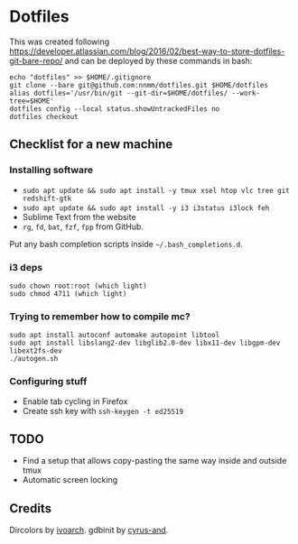# Dotfiles


This was created following https://developer.atlassian.com/blog/2016/02/best-way-to-store-dotfiles-git-bare-repo/ and can be deployed by these commands in bash:

```
echo "dotfiles" >> $HOME/.gitignore
git clone --bare git@github.com:nnmm/dotfiles.git $HOME/dotfiles
alias dotfiles='/usr/bin/git --git-dir=$HOME/dotfiles/ --work-tree=$HOME'
dotfiles config --local status.showUntrackedFiles no
dotfiles checkout
```


## Checklist for a new machine

### Installing software

* `sudo apt update && sudo apt install -y tmux xsel htop vlc tree git redshift-gtk`
* `sudo apt update && sudo apt install -y i3 i3status i3lock feh`
* Sublime Text from the website
* `rg`, `fd`, `bat`, `fzf`, `fpp` from GitHub.

Put any bash completion scripts inside `~/.bash_completions.d`.

### i3 deps
```
sudo chown root:root (which light)
sudo chmod 4711 (which light)
```

### Trying to remember how to compile mc?
```
sudo apt install autoconf automake autopoint libtool
sudo apt install libslang2-dev libglib2.0-dev libx11-dev libgpm-dev libext2fs-dev
./autogen.sh

```

### Configuring stuff
* Enable tab cycling in Firefox
* Create ssh key with `ssh-keygen -t ed25519`


## TODO
* Find a setup that allows copy-pasting the same way inside and outside tmux
* Automatic screen locking


## Credits
Dircolors by [ivoarch](https://github.com/ivoarch/dircolors-zenburn).
gdbinit by [cyrus-and](https://github.com/cyrus-and/gdb-dashboard).
